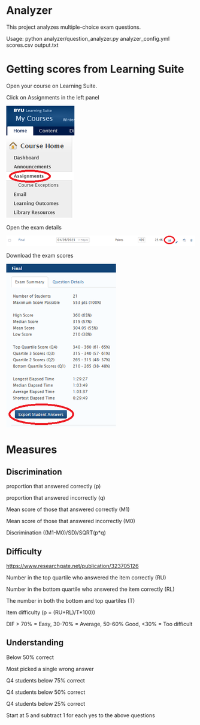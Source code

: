 # Analyzer
This project analyzes multiple-choice exam questions.

Usage: python analyzer/question_analyzer.py analyzer_config.yml scores.csv output.txt

# Getting scores from Learning Suite
Open your course on Learning Suite. 

Click on Assignments in the left panel 

![Opening the assignments panel](images/LS-Assignments-Tab.png)

Open the exam details 

![Opening the exam details panel](images/LS-Exam-Scores-Btn.png)

Download the exam scores 

![Exporting the exam scores](images/LS-Export-Student-Answers.png)


# Measures

## Discrimination
proportion that answered correctly (p)

proportion that answered incorrectly (q)

Mean score of those that answered correctly (M1)

Mean score of those that answered incorrectly (M0)

Discrimination ((M1-M0)/SD)/SQRT(p*q)

## Difficulty
https://www.researchgate.net/publication/323705126

Number in the top quartile who answered the item correctly (RU)

Number in the bottom quartile who answered the item correctly (RL)

The number in both the bottom and top quartiles (T)

Item difficulty (p = (RU+RL)/T*100))

DIF > 70% = Easy, 30-70% = Average, 50-60% Good, <30% = Too difficult

## Understanding
Below 50% correct

Most picked a single wrong answer

Q4 students below 75% correct

Q4 students below 50% correct

Q4 students below 25% correct

Start at 5 and subtract 1 for each yes to the above questions
